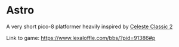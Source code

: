 # Astro

A very short pico-8 platformer heavily inspired by [Celeste Classic 2](https://github.com/ExOK/Celeste2)

Link to game: https://www.lexaloffle.com/bbs/?pid=91386#p
